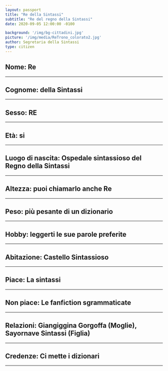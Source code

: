 ```yaml
---
layout: passport
title: "Re della Sintassi"
subtitle: "Re del regno della Sintassi"
date: 2020-09-05 12:00:00 -0100

background: '/img/bg-cittadini.jpg'
picture: '/img/media/ReTrono_colorato2.jpg'
author: Segretaria della Sintassi
type: citizen
---
```



## **Nome:** Re

----

## **Cognome:** della Sintassi

----

## **Sesso:** RE

----

## **Età:** si

----

## **Luogo di nascita:** Ospedale sintassioso del Regno della Sintassi

----

## **Altezza:** puoi chiamarlo anche Re

----

## **Peso:** più pesante di un dizionario

----

## **Hobby:** leggerti le sue parole preferite

----

## **Abitazione:** Castello Sintassioso

----

## **Piace:** La sintassi

----

## **Non piace:** Le fanfiction sgrammaticate

----

## **Relazioni:** Giangiggina Gorgoffa (Moglie), Sayornave Sintassi (Figlia)

----

## **Credenze:** Ci mette i dizionari

----

